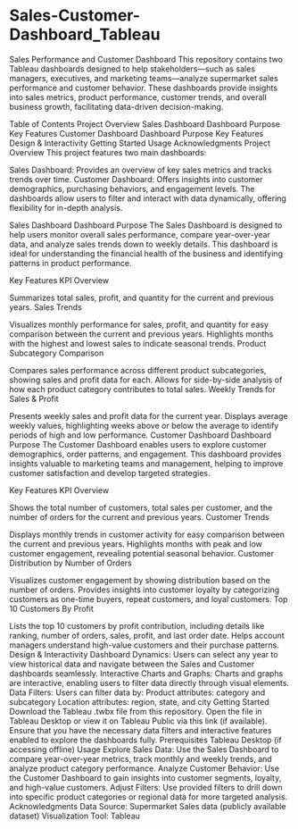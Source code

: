 # Sales-Customer-Dashboard_Tableau

Sales Performance and Customer Dashboard
This repository contains two Tableau dashboards designed to help stakeholders—such as sales managers, executives, and marketing teams—analyze supermarket sales performance and customer behavior. These dashboards provide insights into sales metrics, product performance, customer trends, and overall business growth, facilitating data-driven decision-making.

Table of Contents
Project Overview
Sales Dashboard
Dashboard Purpose
Key Features
Customer Dashboard
Dashboard Purpose
Key Features
Design & Interactivity
Getting Started
Usage
Acknowledgments
Project Overview
This project features two main dashboards:

Sales Dashboard: Provides an overview of key sales metrics and tracks trends over time.
Customer Dashboard: Offers insights into customer demographics, purchasing behaviors, and engagement levels.
The dashboards allow users to filter and interact with data dynamically, offering flexibility for in-depth analysis.

Sales Dashboard
Dashboard Purpose
The Sales Dashboard is designed to help users monitor overall sales performance, compare year-over-year data, and analyze sales trends down to weekly details. This dashboard is ideal for understanding the financial health of the business and identifying patterns in product performance.

Key Features
KPI Overview

Summarizes total sales, profit, and quantity for the current and previous years.
Sales Trends

Visualizes monthly performance for sales, profit, and quantity for easy comparison between the current and previous years.
Highlights months with the highest and lowest sales to indicate seasonal trends.
Product Subcategory Comparison

Compares sales performance across different product subcategories, showing sales and profit data for each.
Allows for side-by-side analysis of how each product category contributes to total sales.
Weekly Trends for Sales & Profit

Presents weekly sales and profit data for the current year.
Displays average weekly values, highlighting weeks above or below the average to identify periods of high and low performance.
Customer Dashboard
Dashboard Purpose
The Customer Dashboard enables users to explore customer demographics, order patterns, and engagement. This dashboard provides insights valuable to marketing teams and management, helping to improve customer satisfaction and develop targeted strategies.

Key Features
KPI Overview

Shows the total number of customers, total sales per customer, and the number of orders for the current and previous years.
Customer Trends

Displays monthly trends in customer activity for easy comparison between the current and previous years.
Highlights months with peak and low customer engagement, revealing potential seasonal behavior.
Customer Distribution by Number of Orders

Visualizes customer engagement by showing distribution based on the number of orders.
Provides insights into customer loyalty by categorizing customers as one-time buyers, repeat customers, and loyal customers.
Top 10 Customers By Profit

Lists the top 10 customers by profit contribution, including details like ranking, number of orders, sales, profit, and last order date.
Helps account managers understand high-value customers and their purchase patterns.
Design & Interactivity
Dashboard Dynamics: Users can select any year to view historical data and navigate between the Sales and Customer dashboards seamlessly.
Interactive Charts and Graphs: Charts and graphs are interactive, enabling users to filter data directly through visual elements.
Data Filters: Users can filter data by:
Product attributes: category and subcategory
Location attributes: region, state, and city
Getting Started
Download the Tableau .twbx file from this repository.
Open the file in Tableau Desktop or view it on Tableau Public via this link (if available).
Ensure that you have the necessary data filters and interactive features enabled to explore the dashboards fully.
Prerequisites
Tableau Desktop (if accessing offline)
Usage
Explore Sales Data: Use the Sales Dashboard to compare year-over-year metrics, track monthly and weekly trends, and analyze product category performance.
Analyze Customer Behavior: Use the Customer Dashboard to gain insights into customer segments, loyalty, and high-value customers.
Adjust Filters: Use provided filters to drill down into specific product categories or regional data for more targeted analysis.
Acknowledgments
Data Source: Supermarket Sales data (publicly available dataset)
Visualization Tool: Tableau
